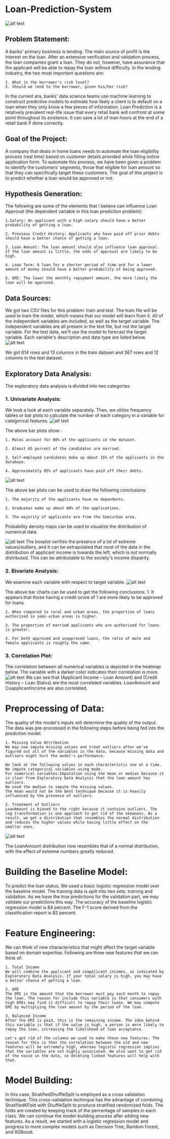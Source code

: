 # Loan-Prediction-System
![alt text](https://github.com/Venedah/Loan-Prediction-System/blob/main/Images/1.LOAN%20PREDICTION%20SYSTEM.jpeg)

## Problem Statement:
A banks' primary business is lending. The main source of profit is the interest on the loan. After an extensive verification and validation process, the loan companies grant a loan. They do not, however, have assurance that the applicant will be able to repay the loan without difficulty. In the lending industry, the two most important questions are:

    1. What is the borrower's risk level?
    2. Should we lend to the borrower, given his/her risk?

In the current era, banks' data science teams use machine learning to construct predictive models to estimate how likely a client is to default on a loan when they only know a few pieces of information. Loan Prediction is a relatively prevalent real-life issue that every retail bank will confront at some point throughout its existence. It can save a lot of man hours at the end of a retail bank if done correctly.

## Goal of the Project:
A company that deals in home loans needs to automate the loan eligibility process (real time) based on customer details provided while filling online application form. To automate this process, we have been given a problem to identify the customers’ segments, those that  eligible for loan amount so that they can specifically target these customers. The goal of this project is to predict whether a loan would be approved or not.

## Hypothesis Generation:
The following are some of the elements that I believe can influence Loan Approval (the dependent variable in this loan prediction problem):

    1.Salary: An applicant with a high salary should have a better probability of getting a loan.

    2. Previous Credit History: Applicants who have paid off prior debts should have a better chance of getting a loan.

    3. Loan Amount: The loan amount should also influence loan approval. If the loan amount is little, the odds of approval are likely to be high.

    4. Loan Term: A loan for a shorter period of time and for a lower amount of money should have a better probability of being approved.

    5. EMI: The lower the monthly repayment amount, the more likely the loan will be approved.

## Data Sources:
We got two CSV files for this problem: train and test. The train file will be used to train the model, which means that our model will learn from it. All of the independent variables are included, as well as the target variable. The independent variables are all present in the test file, but not the target variable. For the test data, we'll use the model to forecast the target variable. Each variable's description and data type are listed below.
![alt text](https://github.com/Venedah/Loan-Prediction-System/blob/main/Images/2.%20Data%20Dictionary.png)

We got 614 rows and 13 columns in the train dataset and 367 rows and 12 columns in the test dataset.

## Exploratory Data Analysis:
The exploratory data analysis is divided into two categories:

### 1. Univariate Analysis:
We took a look at each variable separately. Then, we utilize frequency tables or bar plots to calculate the number of each category in a variable for categorical features.
![alt text](https://github.com/Venedah/Loan-Prediction-System/blob/main/Images/3.%20Univariate%20Analysis_1.png)

The above bar plots show :

    1. Males account for 80% of the applicants in the dataset. 

    2. Almost 65 percent of the candidates are married. 

    3. Self-employed candidates make up about 15% of the applicants in the database.

    4. Approximately 85% of applicants have paid off their debts.

![alt text](https://github.com/Venedah/Loan-Prediction-System/blob/main/Images/4.%20Univariate%20Analysis_2.png)

The above bar plots can be used to draw the following conclusions: 

    1. The majority of the applicants have no dependents. 

    2. Graduates make up about 80% of the applications. 
    
    3. The majority of applicants are from the Semiurban area.

Probability density maps can be used to visualize the distribution of numerical data.

![alt text](https://github.com/Venedah/Loan-Prediction-System/blob/main/Images/5.%20Univariate%20Analysis_3.png)
The boxplot verifies the presence of a lot of extreme values/outliers, and it can be extrapolated that most of the data in the distribution of applicant income is towards the left, which is not normally distributed. This can be attributable to the society's income disparity.

### 2. Bivariate Analysis:
We examine each variable with respect to target variable.
![alt text](https://github.com/Venedah/Loan-Prediction-System/blob/main/Images/6.%20Bivariate%20Analysis.jpg)

The above bar charts can be used to get the following conclusions: 
    1. It appears that those having a credit score of 1 are more likely to be approved for loans.

    2. When compared to rural and urban areas, the proportion of loans authorized in semi-urban areas is higher. 
    
    3. The proportion of married applicants who are authorized for loans is greater. 
    
    4. For both approved and unapproved loans, the ratio of male and female applicants is roughly the same.

### 3. Correlation Plot:
The correlation between all numerical variables is depicted in the heatmap below. The variable with a darker color indicates their correlation is more.
![alt text](https://github.com/Venedah/Loan-Prediction-System/blob/main/Images/7.Correlation.png)
We can see that (Applicant Income – Loan Amount) and (Credit History – Loan Status) are the most correlated variables. LoanAmount and CoapplicantIncome are also correlated.

# Preprocessing of Data:
The quality of the model's inputs will determine the quality of the output. The data was pre-processed in the following steps before being fed into the prediction model.

    1. Missing Value Attribution
    We may now impute missing values and treat outliers after we've figured out all of the variables in the data, because missing data and outliers might hurt the model's performance.

    We look at the following values in each characteristic one at a time.
    We impute categorical variables using mode.     
    For numerical variables:Imputation using the mean or median because it is clear from Exploratory Data Analysis that the loan amount has outliers. 
    We used the median to impute the missing values. 
    The mean would not be the best technique because it is heavily influenced by the presence of outliers.

    2. Treatment of Outliers
    LoanAmount is biased to the right because it contains outliers. The log transformation is one approach to get rid of the skewness. As a result, we get a distribution that resembles the normal distribution and reduces the higher values while having little effect on the smaller ones.
![alt text](https://github.com/Venedah/Loan-Prediction-System/blob/main/Images/8.%20Outlier%20Treatment.png)

The LoanAmount distribution now resembles that of a normal distribution, with the effect of extreme numbers greatly reduced.

# Building the Baseline Model:
To predict the loan status, We used a basic logistic regression model over the baseline model. The training data is split into two sets: training and validation. As we have the true predictions for the validation part, we may validate our predictions this way. The accuracy of the baseline logistic regression model is 84 percent. The F-1 score derived from the classification report is 82 percent.

# Feature Engineering:
We can think of new characteristics that might affect the target variable based on domain expertise. Following are three new features that we can think of:

    1. Total Income
    We will combine the applicant and coapplicant incomes, as indicated by Exploratory Data Analysis. If your total salary is high, you may have a better chance of getting a loan.

    2. EMI
    The EMI is the amount that the borrower must pay each month to repay the loan. The reason for include this variable is that consumers with high EMIs may find it difficult to repay their loans. We may compute EMI by multiplying the loan amount by the period of the loan.

    3. Balanced Income
    After the EMI is paid, this is the remaining income. The idea behind this variable is that if the value is high, a person is more likely to repay the loan, increasing the likelihood of loan acceptance.

    Let's get rid of the columns we used to make these new features. The reason for this is that the correlation between the old and new features will be extremely high, whereas logistic regression implies that the variables are not highly associated. We also want to get rid of the noise in the data, so deleting linked features will help with that.

# Model Building:
In this case, StratifiedShuffleSplit is employed as a cross validation technique.
This cross-validation technique has the advantage of combining StratifiedKFold with ShuffleSplit to produce stratified randomized folds. The folds are created by keeping track of the percentage of samples in each class.
We can continue the model-building process after adding new features. As a result, we started with a logistic regression model and progress to more complex models such as Decision Tree, Random Forest, and XGBoost.